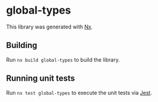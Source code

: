 # global-types

This library was generated with [Nx](https://nx.dev).

## Building

Run `nx build global-types` to build the library.

## Running unit tests

Run `nx test global-types` to execute the unit tests via [Jest](https://jestjs.io).
